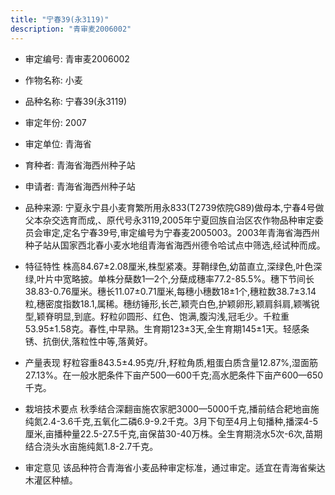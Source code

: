 ```yaml
---
title: "宁春39(永3119)"
description: "青审麦2006002"
---
```

* 审定编号:  青审麦2006002

*  作物名称:  小麦

*  品种名称:  宁春39(永3119)

*  审定年份:  2007

*  审定单位:  青海省

* 育种者:  青海省海西州种子站

*  申请者:  青海省海西州种子站

*  品种来源:  宁夏永宁县小麦育繁所用永833(T2739侬院G89)做母本,宁春4号做父本杂交选育而成,、原代号永3119,2005年宁夏回族自治区农作物品种审定委员会审定,定名宁春39号,审定编号为宁春麦2005003。2003年青海省海西州种子站从国家西北春小麦水地组青海省海西州德令哈试点中筛选,经试种而成。

*  特征特性
株高84.67±2.08厘米,株型紧凑。芽鞘绿色,幼苗直立,深绿色,叶色深绿,叶片中宽略披。单株分蘖数1—2个,分蘖成穗率77.2-85.5%。穗下节间长38.83-0.76厘米。穗长11.07±0.71厘米,每穗小穗数18±1个,穗粒数38.7±3.14粒,穗密度指数18.1,属稀。穗纺锤形,长芒,颖壳白色,护颖卵形,颖肩斜肩,颖嘴锐型,颖脊明显,到底。籽粒卯圆形、红色、饱满,腹沟浅,冠毛少。千粒重53.95±1.58克。春性,中早熟。生育期123±3天,全生育期145±1天。轻感条锈、抗倒伏,落粒性中等,落黄好。

*  产量表现
籽粒容重843.5±4.95克/升,籽粒角质,粗蛋白质含量12.87%,湿面筋27.13%。在一般水肥条件下亩产500—600千克;高水肥条件下亩产600—650千克。

*  栽培技术要点
秋季结合深翻亩施农家肥3000—5000千克,播前结合耙地亩施纯氮2.4-3.6千克,五氧化二磷6.9-9.2千克。3月下旬至4月上旬播种,播深4-5厘米,亩播种量22.5-27.5千克,亩保苗30-40万株。全生育期浇水5次-6次,苗期结合浇头水亩施纯氮1.8-2.7千克。

*  审定意见
该品种符合青海省小麦品种审定标准，通过审定。适宜在青海省柴达木灌区种植。
